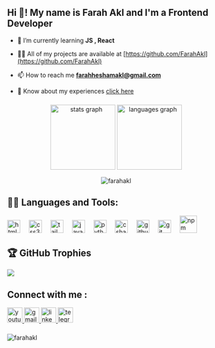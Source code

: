 <h2 align="left">Hi 👋! My name is Farah Akl and I'm a Frontend Developer</h2>

- 🌱 I’m currently learning **JS , React**

- 👨‍💻 All of my projects are available at [https://github.com/FarahAkl](https://github.com/FarahAkl)

- 📫 How to reach me **farahheshamakl@gmail.com**

- 📄 Know about my experiences [click here](https://drive.google.com/file/d/1N7OZSy5TRwj1C8dzzcwEZ-iNOvREQRmt/view?usp=drive_link)

###

<div align="center">
  <img src="https://github-readme-stats.vercel.app/api?username=FarahAkl&hide_title=false&hide_rank=false&show_icons=true&include_all_commits=true&count_private=true&disable_animations=false&theme=dracula&locale=en&hide_border=false" height="150" alt="stats graph"  />
  <img src="https://github-readme-stats.vercel.app/api/top-langs?username=FarahAkl&locale=en&hide_title=false&layout=compact&card_width=320&langs_count=5&theme=dracula&hide_border=false" height="150" alt="languages graph"  />
  <p><img align="center" src="https://github-readme-streak-stats.herokuapp.com/?user=farahakl&" alt="farahakl" /></p>
</div>

###
## 🧑‍💻 Languages and Tools:

<div align="left">
  <img src="https://cdn.jsdelivr.net/gh/devicons/devicon/icons/html5/html5-original.svg" height="30" alt="html5 logo"  />
  <img width="12" />
  <img src="https://cdn.jsdelivr.net/gh/devicons/devicon/icons/css3/css3-original.svg" height="30" alt="css3 logo"  />
  <img width="12" />
   
  <img src="https://cdn.jsdelivr.net/gh/devicons/devicon/icons/tailwindcss/tailwindcss-original-wordmark.svg" height="30" alt="tailwindcss logo"  />
   <img width="12" />
    <img src="https://cdn.jsdelivr.net/gh/devicons/devicon/icons/javascript/javascript-original.svg" height="30" alt="javascript logo"  />
  <img width="12" />
  <img src="https://cdn.jsdelivr.net/gh/devicons/devicon/icons/python/python-original.svg" height="30" alt="python logo"  />
  <img width="12" />
  <img src="https://cdn.jsdelivr.net/gh/devicons/devicon/icons/csharp/csharp-original.svg" height="30" alt="csharp logo"  />
  <img width="12" />
  <img src="https://cdn.jsdelivr.net/gh/devicons/devicon/icons/github/github-original.svg" height="30" alt="github logo"  />
  <img width="12" />
  <img src="https://cdn.jsdelivr.net/gh/devicons/devicon/icons/git/git-original.svg" height="30" alt="git logo"  />
  <img width="12" />
  <img src="https://cdn.jsdelivr.net/gh/devicons/devicon/icons/npm/npm-original-wordmark.svg" height="40" alt="npm logo"  />
  </div>
  



## 🏆 GitHub Trophies
![](https://github-profile-trophy.vercel.app/?username=FarahAkl&theme=radical&no-frame=false&no-bg=true&margin-w=4)

###
## Connect with me :
<div align="left">
  <a href="https://www.youtube.com/@Farah_Akl" target="_blank">
    <img src="https://img.shields.io/static/v1?message=Youtube&logo=youtube&label=&color=FF0000&logoColor=white&labelColor=&style=for-the-badge" height="35" alt="youtube logo"  />
  </a>
  <a href="mailto:farahheshamakl@gmail.com" target="_blank">
    <img src="https://img.shields.io/static/v1?message=Gmail&logo=gmail&label=&color=D14836&logoColor=white&labelColor=&style=for-the-badge" height="35" alt="gmail logo"  />
  </a>
  <a href="https://www.linkedin.com/in/farahakl" target="_blank">
    <img src="https://img.shields.io/static/v1?message=LinkedIn&logo=linkedin&label=&color=0077B5&logoColor=white&labelColor=&style=for-the-badge" height="35" alt="linkedin logo"  />
  </a>
  <a href="https://t.me/Farah_Akl" target="_blank">
    <img src="https://img.shields.io/static/v1?message=Telegram&logo=telegram&label=&color=2CA5E0&logoColor=white&labelColor=&style=for-the-badge" height="35" alt="telegram logo"  />
  </a>
</div>

###
###
<p align="left"> <img src="https://komarev.com/ghpvc/?username=farahakl&label=Profile%20views&color=0e75b6&style=flat" alt="farahakl" /> </p>

###


